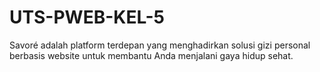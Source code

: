# UTS-PWEB-KEL-5
Savoré adalah platform terdepan yang menghadirkan solusi gizi personal berbasis website untuk membantu Anda menjalani gaya hidup sehat.
